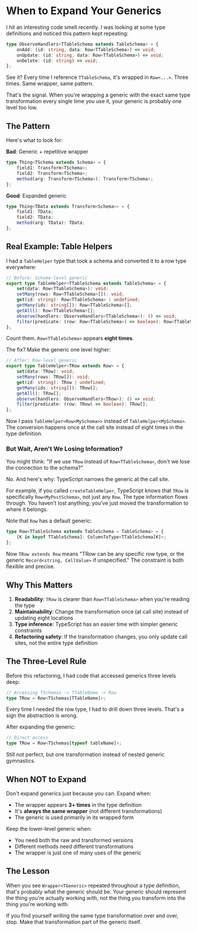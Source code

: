 # When to Expand Your Generics

I hit an interesting code smell recently. I was looking at some type definitions and noticed this pattern kept repeating:

```typescript
type ObserveHandlers<TTableSchema extends TableSchema> = {
	onAdd: (id: string, data: Row<TTableSchema>) => void;
	onUpdate: (id: string, data: Row<TTableSchema>) => void;
	onDelete: (id: string) => void;
};
```

See it? Every time I reference `TTableSchema`, it's wrapped in `Row<...>`. Three times. Same wrapper, same pattern.

That's the signal. When you're wrapping a generic with the exact same type transformation every single time you use it, your generic is probably one level too low.

## The Pattern

Here's what to look for:

**Bad**: Generic + repetitive wrapper

```typescript
type Thing<TSchema extends Schema> = {
	field1: Transform<TSchema>;
	field2: Transform<TSchema>;
	method(arg: Transform<TSchema>): Transform<TSchema>;
};
```

**Good**: Expanded generic

```typescript
type Thing<TData extends Transform<Schema>> = {
	field1: TData;
	field2: TData;
	method(arg: TData): TData;
};
```

## Real Example: Table Helpers

I had a `TableHelper` type that took a schema and converted it to a row type everywhere:

```typescript
// Before: Schema-level generic
export type TableHelper<TTableSchema extends TableSchema> = {
	set(data: Row<TTableSchema>): void;
	setMany(rows: Row<TTableSchema>[]): void;
	get(id: string): Row<TTableSchema> | undefined;
	getMany(ids: string[]): Row<TTableSchema>[];
	getAll(): Row<TTableSchema>[];
	observe(handlers: ObserveHandlers<TTableSchema>): () => void;
	filter(predicate: (row: Row<TTableSchema>) => boolean): Row<TTableSchema>[];
};
```

Count them. `Row<TTableSchema>` appears **eight times**.

The fix? Make the generic one level higher:

```typescript
// After: Row-level generic
export type TableHelper<TRow extends Row> = {
	set(data: TRow): void;
	setMany(rows: TRow[]): void;
	get(id: string): TRow | undefined;
	getMany(ids: string[]): TRow[];
	getAll(): TRow[];
	observe(handlers: ObserveHandlers<TRow>): () => void;
	filter(predicate: (row: TRow) => boolean): TRow[];
};
```

Now I pass `TableHelper<Row<MySchema>>` instead of `TableHelper<MySchema>`. The conversion happens once at the call site instead of eight times in the type definition.

### But Wait, Aren't We Losing Information?

You might think: "If we use `TRow` instead of `Row<TTableSchema>`, don't we lose the connection to the schema?"

No. And here's why: TypeScript narrows the generic at the call site.

For example, if you called `createTableHelper`, TypeScript knows that `TRow` is specifically `Row<MyPostSchema>`, not just any `Row`. The type information flows through. You haven't lost anything; you've just moved the transformation to where it belongs.

Note that `Row` has a default generic:

```typescript
type Row<TTableSchema extends TableSchema = TableSchema> = {
	[K in keyof TTableSchema]: ColumnToType<TTableSchema[K]>;
};
```

Now `TRow extends Row` means "TRow can be any specific row type, or the generic `Record<string, CellValue>` if unspecified." The constraint is both flexible and precise.

## Why This Matters

1. **Readability**: `TRow` is clearer than `Row<TTableSchema>` when you're reading the type
2. **Maintainability**: Change the transformation once (at call site) instead of updating eight locations
3. **Type inference**: TypeScript has an easier time with simpler generic constraints
4. **Refactoring safety**: If the transformation changes, you only update call sites, not the entire type definition

## The Three-Level Rule

Before this refactoring, I had code that accessed generics three levels deep:

```typescript
// Accessing TSchemas -> TTableName -> Row
type TRow = Row<TSchemas[TTableName]>;
```

Every time I needed the row type, I had to drill down three levels. That's a sign the abstraction is wrong.

After expanding the generic:

```typescript
// Direct access
type TRow = Row<TSchemas[typeof tableName]>;
```

Still not perfect, but one transformation instead of nested generic gymnastics.

## When NOT to Expand

Don't expand generics just because you can. Expand when:

- The wrapper appears **3+ times** in the type definition
- It's **always the same wrapper** (not different transformations)
- The generic is used primarily in its wrapped form

Keep the lower-level generic when:

- You need both the raw and transformed versions
- Different methods need different transformations
- The wrapper is just one of many uses of the generic

## The Lesson

When you see `Wrapper<TGeneric>` repeated throughout a type definition, that's probably what the generic should be. Your generic should represent the thing you're actually working with, not the thing you transform into the thing you're working with.

If you find yourself writing the same type transformation over and over, stop. Make that transformation part of the generic itself.
